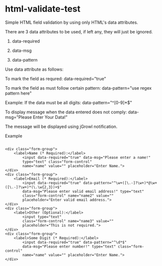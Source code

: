 # html-validate-test
Simple HTML field validation by using only HTML's data attributes.


There are 3 data attributes to be used, if left any, they will just be ignored.

1) data-required

2) data-msg

3) data-pattern


Use data attribute as follows:

To mark the field as requred: data-required="true"

To mark the field as must follow certain pattern: data-pattern="use regex pattern here"

Example: If the data must be all digits: data-pattern="^[0-9]*$"

To display message when the data entered does not comply: data-msg="Please Enter Your Data!"

The message will be displayed using jGrowl notification.

Example

```

<div class="form-group">
	<label>Name (* Required):</label> 
		<input data-required="true" data-msg="Please enter a name!" 
		type="text" class="form-control"
		name="name" value="" placeholder="Enter Name.">
</div>
<div class="form-group">
	<label>Email (* Required):</label> 
		<input data-required="true" data-pattern="^\w+([\.-]?\w+)*@\w+([\.-]?\w+)*(\.\w{2,3})+$"
		data-msg="Please enter valid email address!" type="text"
		class="form-control" name="name2" value=""
		placeholder="Enter valid email address.">
</div>
<div class="form-group">
	<label>Other (Optional):</label> 
		<input type="text"
		class="form-control" name="name3" value=""
		placeholder="This is not required.">
</div>
<div class="form-group">
	<label>Some Digit (* Required):</label> 
		<input data-required="true" data-pattern="^\d*$"
		data-msg="Please enter number!" type="text" class="form-control"
		name="name" value="" placeholder="Enter Name.">
</div>



```




